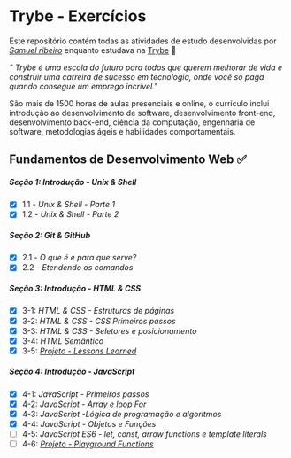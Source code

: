 # Trybe - Exercícios

Este repositório contém todas as atividades de estudo desenvolvidas por _[Samuel ribeiro](https://www.linkedin.com/in/samuel-ribeiro-273ba6199/)_ enquanto estudava na [Trybe](https://www.betrybe.com/) :rocket:

_"
Trybe é uma escola do futuro para todos que querem melhorar de vida e construir uma carreira de sucesso em tecnologia, onde você só paga quando consegue um emprego incrível."_

São mais de 1500 horas de aulas presenciais e online, o currículo inclui introdução ao desenvolvimento de software, desenvolvimento front-end, desenvolvimento back-end, ciência da computação, engenharia de software, metodologias ágeis e habilidades comportamentais.

## Fundamentos de Desenvolvimento Web :white_check_mark:

##### Seção 1: Introdução - Unix & Shell

- [x] 1.1 - _Unix & Shell - Parte 1_
- [x] 1.2 - _Unix & Shell - Parte 2_

##### Seção 2: Git & GitHub

- [x] 2.1 - _O que é e para que serve?_
- [x] 2.2 - _Etendendo os comandos_

##### Seção 3: Introdução - HTML & CSS

- [x] 3-1: _HTML & CSS - Estruturas de páginas_
- [x] 3-2: _HTML & CSS - CSS Primeiros passos_
- [x] 3-3: _HTML & CSS - Seletores e posicionamento_
- [x] 3-4: _HTML Semântico_
- [x] 3-5: _[Projeto - Lessons Learned](https://github.com/SamuelR499/lessons-learned)_

##### Seção 4: Introdução - JavaScript

- [x] 4-1: _JavaScript - Primeiros passos_
- [x] 4-2: _JavaScript - Array e loop For_
- [x] 4-3: _JavaScript -Lógica de programação e algoritmos_
- [x] 4-4: _JavaScript - Objetos e Funções_
- [ ] 4-5: _JavaScript ES6 - let, const, arrow functions e template literals_
- [ ] 4-6: _[Projeto - Playground Functions](https://github.com/SamuelR499/playground-functions)_
